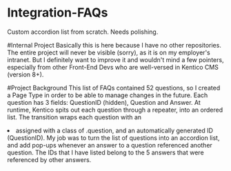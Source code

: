 # Integration-FAQs
Custom accordion list from scratch. Needs polishing.

#Internal Project
Basically this is here because I have no other repositories. 
The entire project will never be visible (sorry), as it is on
my employer's intranet.
But I definitely want to improve it and wouldn't mind a few 
pointers, especially from other Front-End Devs who are well-versed 
in Kentico CMS (version 8+).

#Project Background
This list of FAQs contained 52 questions, so I created a Page Type in order to be able to 
manage changes in the future. 
Each question has 3 fields: QuestionID (hidden), Question and Answer. 
At runtime, Kentico spits out each question through a repeater, into an ordered list.
The transition wraps each question with an <li> assigned with a class of .question, and an
automatically generated ID (QuestionID).
My job was to turn the list of questions into an accordion list, and add pop-ups whenever an answer
to a question referenced another question.
The IDs that I have listed belong to the 5 answers that were referenced by other answers.
